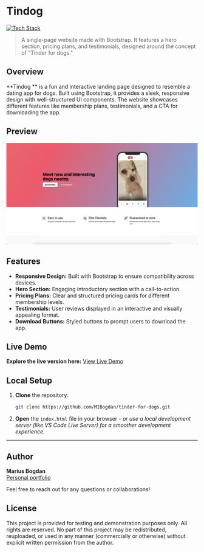 # Tindog

[![Tech Stack](https://img.shields.io/badge/HTML%20%7C%20CSS%20%7C%20Bootstrap-black?style=flat-square)](#)
> A single-page website made with Bootstrap. It features a hero section, pricing plans, and testimonials, designed around the concept of "Tinder for dogs."

## Overview

**Tindog ** is a fun and interactive landing page designed to resemble a dating app for dogs. Built using Bootstrap, it provides a sleek, responsive design with well-structured UI components. The website showcases different features like membership plans, testimonials, and a CTA for downloading the app.



## Preview

<p align="center">
  <img src="preview.png" alt="Project Preview" width="600">
</p>

## Features

- **Responsive Design:** Built with Bootstrap to ensure compatibility across devices.
- **Hero Section:** Engaging introductory section with a call-to-action.
- **Pricing Plans:** Clear and structured pricing cards for different membership levels.
- **Testimonials:** User reviews displayed in an interactive and visually appealing format.
- **Download Buttons:** Styled buttons to prompt users to download the app.

## Live Demo

**Explore the live version here:** [View Live Demo](https://marius-bogdan.com/projects/tinder-for-dogs/)

## Local Setup

1. **Clone** the repository:
   ```bash
   git clone https://github.com/MIBogdan/tinder-for-dogs.git
   ```
2. **Open** the `index.html` file in your browser
   *- or use a local development server (like VS Code Live Server) for a smoother development experience.*

---

## Author

**Marius Bogdan**  
[Personal portfolio](https://marius-bogdan.com/)

Feel free to reach out for any questions or collaborations!

## License

This project is provided for testing and demonstration purposes only. All rights are reserved. No part of this project may be redistributed, reuploaded, or used in any manner (commercially or otherwise) without explicit written permission from the author.
